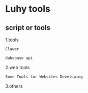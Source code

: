 # Luhy tools
## script or tools

1.tools

```
Clawer

dabebase api
```

2.web tools

```
Some Tools for Websites Developing
```
3.others
